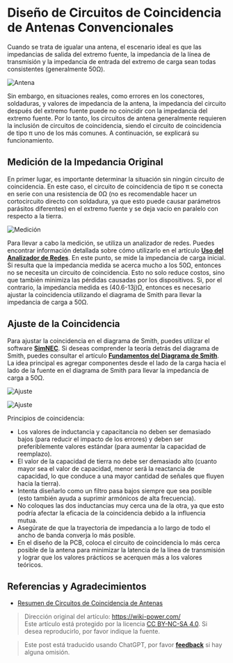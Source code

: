 # Diseño de Circuitos de Coincidencia de Antenas Convencionales

Cuando se trata de igualar una antena, el escenario ideal es que las impedancias de salida del extremo fuente, la impedancia de la línea de transmisión y la impedancia de entrada del extremo de carga sean todas consistentes (generalmente 50Ω).

![Antena](https://media.wiki-power.com/img/20220531150107.png)

Sin embargo, en situaciones reales, como errores en los conectores, soldaduras, y valores de impedancia de la antena, la impedancia del circuito después del extremo fuente puede no coincidir con la impedancia del extremo fuente. Por lo tanto, los circuitos de antena generalmente requieren la inclusión de circuitos de coincidencia, siendo el circuito de coincidencia de tipo π uno de los más comunes. A continuación, se explicará su funcionamiento.

## Medición de la Impedancia Original

En primer lugar, es importante determinar la situación sin ningún circuito de coincidencia. En este caso, el circuito de coincidencia de tipo π se conecta en serie con una resistencia de 0Ω (no es recomendable hacer un cortocircuito directo con soldadura, ya que esto puede causar parámetros parásitos diferentes) en el extremo fuente y se deja vacío en paralelo con respecto a la tierra.

![Medición](https://media.wiki-power.com/img/20220531150242.png)

Para llevar a cabo la medición, se utiliza un analizador de redes. Puedes encontrar información detallada sobre cómo utilizarlo en el artículo [**Uso del Analizador de Redes**](https://wiki-power.com/%E7%BD%91%E7%BB%9B%E6%9E%90%E4%BB%AA%E7%9A%84%E4%BD%BF%E7%94%A8). En este punto, se mide la impedancia de carga inicial. Si resulta que la impedancia medida se acerca mucho a los 50Ω, entonces no se necesita un circuito de coincidencia. Esto no solo reduce costos, sino que también minimiza las pérdidas causadas por los dispositivos. Si, por el contrario, la impedancia medida es (40.6-13j)Ω, entonces es necesario ajustar la coincidencia utilizando el diagrama de Smith para llevar la impedancia de carga a 50Ω.

## Ajuste de la Coincidencia

Para ajustar la coincidencia en el diagrama de Smith, puedes utilizar el software [**SimNEC**](http://www.ae6ty.com/smith_charts.html). Si deseas comprender la teoría detrás del diagrama de Smith, puedes consultar el artículo [**Fundamentos del Diagrama de Smith**](https://wiki-power.com/%E5%8F%B2%E5%AF%86%E6%96%AF%E5%9C%86%E5%9B%BE%E5%9F%BA%E7%A1%80). La idea principal es agregar componentes desde el lado de la carga hacia el lado de la fuente en el diagrama de Smith para llevar la impedancia de carga a 50Ω.

![Ajuste](https://media.wiki-power.com/img/20220531150624.png)

![Ajuste](https://media.wiki-power.com/img/20220531151108.png)

Principios de coincidencia:

- Los valores de inductancia y capacitancia no deben ser demasiado bajos (para reducir el impacto de los errores) y deben ser preferiblemente valores estándar (para aumentar la capacidad de reemplazo).
- El valor de la capacidad de tierra no debe ser demasiado alto (cuanto mayor sea el valor de capacidad, menor será la reactancia de capacidad, lo que conduce a una mayor cantidad de señales que fluyen hacia la tierra).
- Intenta diseñarlo como un filtro pasa bajos siempre que sea posible (esto también ayuda a suprimir armónicos de alta frecuencia).
- No coloques las dos inductancias muy cerca una de la otra, ya que esto podría afectar la eficacia de la coincidencia debido a la influencia mutua.
- Asegúrate de que la trayectoria de impedancia a lo largo de todo el ancho de banda converja lo más posible.
- En el diseño de la PCB, coloca el circuito de coincidencia lo más cerca posible de la antena para minimizar la latencia de la línea de transmisión y lograr que los valores prácticos se acerquen más a los valores teóricos.

## Referencias y Agradecimientos

- [Resumen de Circuitos de Coincidencia de Antenas](https://momodiyer.work/20past/201901250p/201901250p.html)

> Dirección original del artículo: <https://wiki-power.com/>  
> Este artículo está protegido por la licencia [CC BY-NC-SA 4.0](https://creativecommons.org/licenses/by/4.0/deed.zh). Si desea reproducirlo, por favor indique la fuente.

> Este post está traducido usando ChatGPT, por favor [**feedback**](https://github.com/linyuxuanlin/Wiki_MkDocs/issues/new) si hay alguna omisión.
